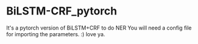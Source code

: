 # BiLSTM-CRF_pytorch
It's a pytorch version of BiLSTM+CRF to do NER
You will need a config file for importing the parameters. :) love ya.
